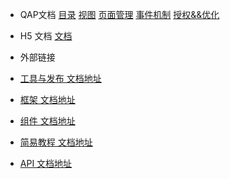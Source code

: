 

* QAP文档
[目录](/#目录)
[视图](shitu/)
[页面管理](guanli/)
[事件机制](jizhi/)
[授权&&优化](sqyhua/)

* H5 文档
[文档](side/)

* 外部链接
* [工具与发布 文档地址](https://mqap.open.taobao.com/doc.htm?spm=a219a.7386653.0.0.237e669avyQepo#?treeId=428&platformId=61&docType=1&docId=105755)
* [框架  文档地址](https://mqap.open.taobao.com/doc.htm?spm=a219a.7386653.0.0.237e669avyQepo#?treeId=428&platformId=61&docType=1&docId=107198)
* [组件 文档地址](https://mqap.open.taobao.com/doc.htm?spm=a219a.7386653.0.0.237e669avyQepo#?treeId=428&platformId=61&docType=10&docId=262) 
* [简易教程 文档地址](https://mqap.open.taobao.com/doc.htm?spm=a219a.7386653.0.0.237e669avyQepo#?treeId=428&platformId=61&docType=1&docId=107197)
* [API 文档地址](https://mqap.open.taobao.com/doc.htm?spm=a219a.7386653.0.0.237e669avyQepo#?treeId=428&platformId=61&docType=1&docId=107263)

